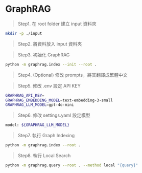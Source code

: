 # GraphRAG

> Step1. 在 root folder 建立 input 資料夾
```bash
mkdir -p ./input
```
> Step2. 將資料放入 input 資料夾

> Step3. 初始化 GraphRAG
```bash
python -m graphrag.index --init --root .
```
> Step4. (Optional) 修改 prompts，將其翻譯成繁體中文

> Step5. 修改 .env 設定 API KEY
```bash
GRAPHRAG_API_KEY=
GRAPHRAG_EMBEDDING_MODEL=text-embedding-3-small
GRAPHRAG_LLM_MODEL=gpt-4o-mini
```
> Step6. 修改 settings.yaml 設定模型
```bash
model: ${GRAPHRAG_LLM_MODEL}
```
> Step7. 執行 Graph Indexing
```bash
python -m graphrag.index --root .
```
> Step8. 執行 Local Search
```bash
python -m graphrag.query --root . --method local "{query}"
```